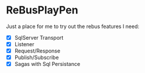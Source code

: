 # ReBusPlayPen

Just a place for me to try out the rebus features I need:
* [x] SqlServer Transport 
* [x] Listener
* [x] Request/Response
* [x] Publish/Subscribe
* [x] Sagas with Sql Persistance
